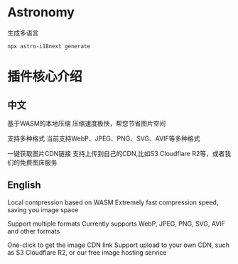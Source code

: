 # Astronomy

生成多语言
```shell
npx astro-i18next generate 
```


# 插件核心介绍

## 中文

基于WASM的本地压缩
压缩速度极快，帮您节省图片空间

支持多种格式
当前支持WebP、JPEG、PNG、SVG、AVIF等多种格式

一键获取图片CDN链接
支持上传到自己的CDN,比如S3 Cloudflare R2等，或者我们的免费图床服务


## English

Local compression based on WASM
Extremely fast compression speed, saving you image space

Support multiple formats
Currently supports WebP, JPEG, PNG, SVG, AVIF and other formats

One-click to get the image CDN link
Support upload to your own CDN, such as S3 Cloudflare R2, or our free image hosting service